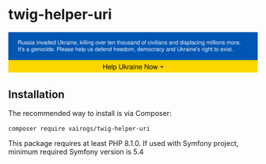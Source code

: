 # twig-helper-uri

[![Stand With Ukraine](https://raw.githubusercontent.com/vshymanskyy/StandWithUkraine/main/banner2-direct.svg)](https://vshymanskyy.github.io/StandWithUkraine)

Installation
------------

The recommended way to install is via Composer:

```
composer require vairogs/twig-helper-uri
```

This package requires at least PHP 8.1.0. If used with Symfony project, minimum required Symfony version is 5.4
